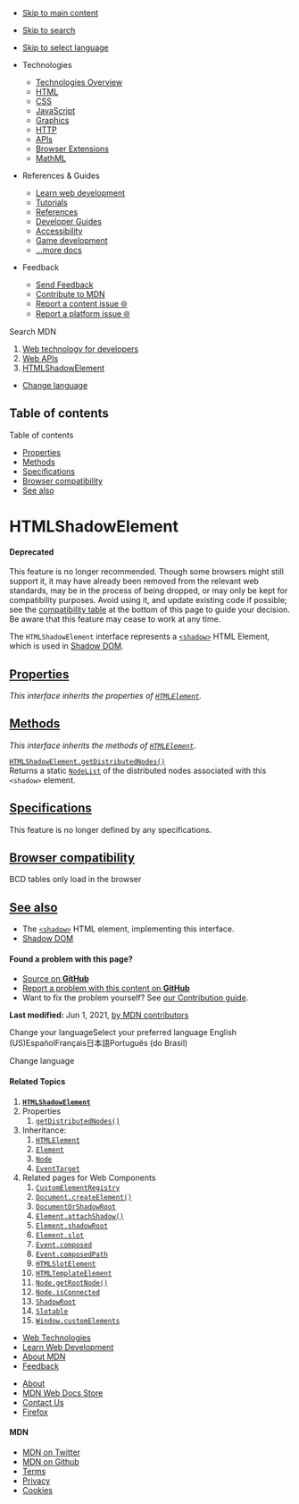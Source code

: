 -   <a href="#content" id="skip-main">Skip to main content</a>
-   <a href="#main-q" id="skip-search">Skip to search</a>
-   <a href="#select-language" id="skip-select-language">Skip to select language</a>

-   Technologies
    -   [Technologies Overview](https://developer.mozilla.org/en-US/docs/Web)
    -   [HTML](https://developer.mozilla.org/en-US/docs/Web/HTML)
    -   [CSS](https://developer.mozilla.org/en-US/docs/Web/CSS)
    -   [JavaScript](https://developer.mozilla.org/en-US/docs/Web/JavaScript)
    -   [Graphics](https://developer.mozilla.org/en-US/docs/Web/Guide/Graphics)
    -   [HTTP](https://developer.mozilla.org/en-US/docs/Web/HTTP)
    -   [APIs](https://developer.mozilla.org/en-US/docs/Web/API)
    -   [Browser Extensions](https://developer.mozilla.org/en-US/docs/Mozilla/Add-ons/WebExtensions)
    -   [MathML](https://developer.mozilla.org/en-US/docs/Web/MathML)
-   References & Guides
    -   [Learn web development](https://developer.mozilla.org/en-US/docs/Learn)
    -   [Tutorials](https://developer.mozilla.org/en-US/docs/Web/Tutorials)
    -   [References](https://developer.mozilla.org/en-US/docs/Web/Reference)
    -   [Developer Guides](https://developer.mozilla.org/en-US/docs/Web/Guide)
    -   [Accessibility](https://developer.mozilla.org/en-US/docs/Web/Accessibility)
    -   [Game development](https://developer.mozilla.org/en-US/docs/Games)
    -   [...more docs](https://developer.mozilla.org/en-US/docs/Web)
-   Feedback
    -   [Send Feedback](https://developer.mozilla.org/en-US/docs/MDN/Contribute/Feedback)
    -   [Contribute to MDN](https://developer.mozilla.org/en-US/docs/MDN/Contribute)
    -   [Report a content issue 🌐](https://github.com/mdn/content/issues/new)
    -   [Report a platform issue 🌐](https://github.com/mdn/yari/issues/new)

Search MDN

1.  <a href="https://developer.mozilla.org/en-US/docs/Web" class="breadcrumb"><span data-property="name">Web technology for developers</span></a>
2.  <a href="https://developer.mozilla.org/en-US/docs/Web/API" class="breadcrumb-penultimate"><span data-property="name">Web APIs</span></a>
3.  <a href="https://developer.mozilla.org/en-US/docs/Web/API/HTMLShadowElement" class="breadcrumb-current-page"><span data-property="name">HTMLShadowElement</span></a>

-   <a href="#select-language" class="language-icon"><span class="show-desktop">Change language</span></a>

Table of contents
-----------------

Table of contents

-   [Properties](#properties)
-   [Methods](#methods)
-   [Specifications](#specifications)
-   [Browser compatibility](#browser_compatibility)
-   [See also](#see_also)

HTMLShadowElement
=================

#### Deprecated

This feature is no longer recommended. Though some browsers might still support it, it may have already been removed from the relevant web standards, may be in the process of being dropped, or may only be kept for compatibility purposes. Avoid using it, and update existing code if possible; see the [compatibility table](#browser_compatibility) at the bottom of this page to guide your decision. Be aware that this feature may cease to work at any time.

The `HTMLShadowElement` interface represents a [`<shadow>`](https://developer.mozilla.org/en-US/docs/Web/HTML/Element/shadow) HTML Element, which is used in [Shadow DOM](https://developer.mozilla.org/en-US/docs/Web/Web_Components/Using_shadow_DOM).

[Properties](#properties "Permalink to Properties")
---------------------------------------------------

*This interface inherits the properties of [`HTMLElement`](https://developer.mozilla.org/en-US/docs/Web/API/HTMLElement).*

[Methods](#methods "Permalink to Methods")
------------------------------------------

*This interface inherits the methods of [`HTMLElement`](https://developer.mozilla.org/en-US/docs/Web/API/HTMLElement).*

[`HTMLShadowElement.getDistributedNodes()`](https://developer.mozilla.org/en-US/docs/Web/API/HTMLShadowElement/getDistributedNodes)  
Returns a static [`NodeList`](https://developer.mozilla.org/en-US/docs/Web/API/NodeList) of the <span class="page-not-created">distributed nodes</span> associated with this `<shadow>` element. 

[Specifications](#specifications "Permalink to Specifications")
---------------------------------------------------------------

This feature is no longer defined by any specifications.

[Browser compatibility](#browser_compatibility "Permalink to Browser compatibility")
------------------------------------------------------------------------------------

BCD tables only load in the browser

[See also](#see_also "Permalink to See also")
---------------------------------------------

-   The [`<shadow>`](https://developer.mozilla.org/en-US/docs/Web/HTML/Element/shadow) HTML element, implementing this interface.
-   [Shadow DOM](https://developer.mozilla.org/en-US/docs/Web/Web_Components/Using_shadow_DOM)

#### Found a problem with this page?

-   [Source on **GitHub**](https://github.com/mdn/content/blob/main/files/en-us/web/api/htmlshadowelement/index.html "Folder: en-us/web/api/htmlshadowelement (Opens in a new tab)")
-   [Report a problem with this content on **GitHub**](https://github.com/mdn/content/issues/new?body=MDN+URL%3A+https%3A%2F%2Fdeveloper.mozilla.org%2Fen-US%2Fdocs%2FWeb%2FAPI%2FHTMLShadowElement%0A%0A%23%23%23%23+What+information+was+incorrect%2C+unhelpful%2C+or+incomplete%3F%0A%0A%0A%23%23%23%23+Specific+section+or+headline%3F%0A%0A%0A%23%23%23%23+What+did+you+expect+to+see%3F%0A%0A%0A%23%23%23%23+Did+you+test+this%3F+If+so%2C+how%3F%0A%0A%0A%3C%21--+Do+not+make+changes+below+this+line+--%3E%0A%3Cdetails%3E%0A%3Csummary%3EMDN+Content+page+report+details%3C%2Fsummary%3E%0A%0A*+Folder%3A+%60en-us%2Fweb%2Fapi%2Fhtmlshadowelement%60%0A*+MDN+URL%3A+https%3A%2F%2Fdeveloper.mozilla.org%2Fen-US%2Fdocs%2FWeb%2FAPI%2FHTMLShadowElement%0A*+GitHub+URL%3A+https%3A%2F%2Fgithub.com%2Fmdn%2Fcontent%2Fblob%2Fmain%2Ffiles%2Fen-us%2Fweb%2Fapi%2Fhtmlshadowelement%2Findex.html%0A*+Last+commit%3A+https%3A%2F%2Fgithub.com%2Fmdn%2Fcontent%2Fcommit%2Fcb20a8045f6cbdbd224b1068e46c8644470dd8c3%0A*+Document+last+modified%3A+2021-06-01T09%3A10%3A31.000Z%0A%0A%3C%2Fdetails%3E&title=Issue+with+%22HTMLShadowElement%22%3A+%28short+summary+here+please%29&labels=Content%3AWebAPI%2Cneeds-triage "This will take you to https://github.com/mdn/content to file a new issue")
-   Want to fix the problem yourself? See [our Contribution guide](https://github.com/mdn/content/blob/main/README.md).

**Last modified:** Jun 1, 2021, [by MDN contributors](https://developer.mozilla.org/en-US/docs/Web/API/HTMLShadowElement/contributors.txt)

Change your languageSelect your preferred language English (US)EspañolFrançais日本語Português (do Brasil)

Change language

#### Related Topics

1.  **[`HTMLShadowElement`](https://developer.mozilla.org/en-US/docs/Web/API/HTMLShadowElement)**
2.  Properties
    1.  [`getDistributedNodes()`](https://developer.mozilla.org/en-US/docs/Web/API/HTMLShadowElement/getDistributedNodes)
3.  Inheritance:
    1.  [`HTMLElement`](https://developer.mozilla.org/en-US/docs/Web/API/HTMLElement)
    2.  [`Element`](https://developer.mozilla.org/en-US/docs/Web/API/Element)
    3.  [`Node`](https://developer.mozilla.org/en-US/docs/Web/API/Node)
    4.  [`EventTarget`](https://developer.mozilla.org/en-US/docs/Web/API/EventTarget)
4.  Related pages for Web Components
    1.  [`CustomElementRegistry`](https://developer.mozilla.org/en-US/docs/Web/API/CustomElementRegistry)
    2.  [`Document.createElement()`](https://developer.mozilla.org/en-US/docs/Web/API/Document/createElement)
    3.  [`DocumentOrShadowRoot`](https://developer.mozilla.org/en-US/docs/Web/API/DocumentOrShadowRoot)
    4.  [`Element.attachShadow()`](https://developer.mozilla.org/en-US/docs/Web/API/Element/attachShadow)
    5.  [`Element.shadowRoot`](https://developer.mozilla.org/en-US/docs/Web/API/Element/shadowRoot)
    6.  [`Element.slot`](https://developer.mozilla.org/en-US/docs/Web/API/Element/slot)
    7.  [`Event.composed`](https://developer.mozilla.org/en-US/docs/Web/API/Event/composed)
    8.  [`Event.composedPath`](https://developer.mozilla.org/en-US/docs/Web/API/Event/composedPath)
    9.  [`HTMLSlotElement`](https://developer.mozilla.org/en-US/docs/Web/API/HTMLSlotElement)
    10. [`HTMLTemplateElement`](https://developer.mozilla.org/en-US/docs/Web/API/HTMLTemplateElement)
    11. [`Node.getRootNode()`](https://developer.mozilla.org/en-US/docs/Web/API/Node/getRootNode)
    12. [`Node.isConnected`](https://developer.mozilla.org/en-US/docs/Web/API/Node/isConnected)
    13. [`ShadowRoot`](https://developer.mozilla.org/en-US/docs/Web/API/ShadowRoot)
    14. [`Slotable`](https://developer.mozilla.org/en-US/docs/Web/API/Slotable)
    15. [`Window.customElements`](https://developer.mozilla.org/en-US/docs/Web/API/Window/customElements)

-   [Web Technologies](https://developer.mozilla.org/en-US/docs/Web)
-   [Learn Web Development](https://developer.mozilla.org/en-US/docs/Learn)
-   [About MDN](https://developer.mozilla.org/en-US/docs/MDN/About)
-   [Feedback](https://developer.mozilla.org/en-US/docs/MDN/Feedback)

<!-- -->

-   [About](https://www.mozilla.org/about/)
-   [MDN Web Docs Store](https://shop.spreadshirt.com/mdn-store/)
-   [Contact Us](https://www.mozilla.org/contact/)
-   [Firefox](https://www.mozilla.org/firefox/?utm_source=developer.mozilla.org&utm_campaign=footer&utm_medium=referral)

#### MDN

-   <a href="https://twitter.com/mozdevnet" class="social-icon twitter"><span class="visually-hidden">MDN on Twitter</span></a>
-   <a href="https://github.com/mdn/" class="social-icon github"><span class="visually-hidden">MDN on Github</span></a>
-   [Terms](https://www.mozilla.org/about/legal/terms/mozilla)
-   [Privacy](https://www.mozilla.org/privacy/websites/)
-   [Cookies](https://www.mozilla.org/privacy/websites/#cookies)
